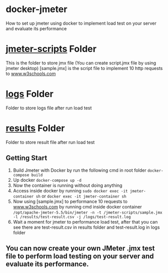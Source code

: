# docker-jmeter
How to set up jmeter using docker to implement load test on your server and evaluate its performance

# [jmeter-scripts](jmeter-scripts) Folder
This is the folder to store jmx file (You can create script.jmx file by using jmeter desktop)
[sample.jmx] is the script file to implement 10 http requests to www.w3schools.com

# [logs](logs) Folder
Folder to store logs file after run load test

# [results](results) Folder
Folder to store result file after run load test

## Getting Start
1. Build Jmeter with Docker by run the following cmd in root folder `docker-compose build`
2. Up docker `docker-compose up -d`
3. Now the container is running without doing anything
4. Access inside docker by running `sudo docker exec -it jmeter-container sh` or `docker exec -it jmeter-container sh`
5. Now using [sample.jmx] to performance 10 requests to www.w3schools.com by running cmd inside docker container
`/opt/apache-jmeter-5.5/bin/jmeter -n -t /jmeter-scripts/sample.jmx -l /results/test-result.csv -j /logs/test-result.log`
6. Wait a moment for jmeter to performance load test, after that you can see there are test-result.csv in results folder 
and test-result.log in logs folder


## You can now create your own JMeter .jmx test file to perform load testing on your server and evaluate its performance.


